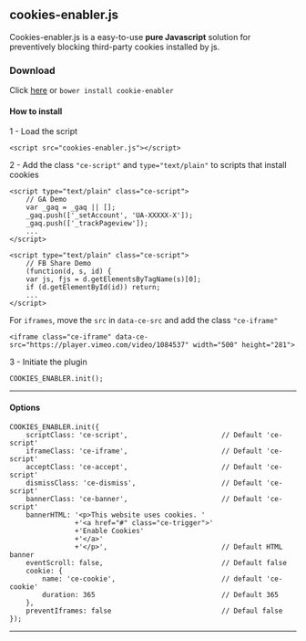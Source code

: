 
cookies-enabler.js
----------------------

Cookies-enabler.js is a easy-to-use **pure Javascript** solution for preventively blocking third-party cookies installed by js.

### Download
Click [here] or ```bower install cookie-enabler```

####  How to install

 1 - Load the script

```
<script src="cookies-enabler.js"></script>
```
2 - Add the class ```"ce-script"``` and ```type="text/plain"``` to scripts that install cookies

```
<script type="text/plain" class="ce-script">
    // GA Demo
    var _gaq = _gaq || [];
    _gaq.push(['_setAccount', 'UA-XXXXX-X']);
    _gaq.push(['_trackPageview']);
    ...
</script>

<script type="text/plain" class="ce-script">
    // FB Share Demo
    (function(d, s, id) {
    var js, fjs = d.getElementsByTagName(s)[0];
    if (d.getElementById(id)) return;
    ...
</script>
```

For ```iframes```, move the ```src``` in ```data-ce-src``` and add the class ```"ce-iframe"```
```
<iframe class="ce-iframe" data-ce-src="https://player.vimeo.com/video/1084537" width="500" height="281">
```

3 - Initiate the plugin

```
COOKIES_ENABLER.init();
```




--------

####  Options

```
COOKIES_ENABLER.init({
    scriptClass: 'ce-script',                       // Default 'ce-script'
    iframeClass: 'ce-iframe',                       // Default 'ce-script'
    acceptClass: 'ce-accept',                       // Default 'ce-script'
    dismissClass: 'ce-dismiss',                     // Default 'ce-script'
    bannerClass: 'ce-banner',                       // Default 'ce-script'
    bannerHTML: '<p>This website uses cookies. '
                +'<a href="#" class="ce-trigger">'
                +'Enable Cookies'
                +'</a>'
                +'</p>',                            // Default HTML banner
    eventScroll: false,                             // Default false
    cookie: {
        name: 'ce-cookie',                          // default 'ce-cookie'
        duration: 365                               // Default 365
    },
    preventIframes: false                           // Defaul false
});
```


----------

[here]:https://github.com/nicholasruggeri/cookies-enabler/archive/master.zip
